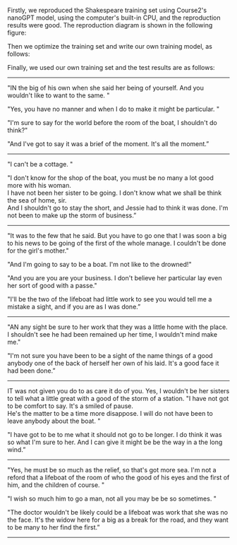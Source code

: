 Firstly, we reproduced the Shakespeare training set using Course2's nanoGPT model, using the computer's built-in CPU, 
and the reproduction results were good. The reproduction diagram is shown in the following figure:

Then we optimize the training set and write our own training model, as follows:

Finally, we used our own training set and the test results are as follows:

---------------
"IN the big of his own when she said her being of yourself.  And you wouldn't like to want to the same.  "

"Yes, you have no manner and when I do to make it might be particular.  "

"I'm sure to say for the world before the room of the boat, I shouldn't do think?"

"And I've got to say it was a brief of the moment.  It's all the moment.”

---------------
"I can't be a cottage.  "

"I don't know for the shop of the boat, you must be no many a lot good more with his woman.  
I have not been her sister to be going.  I don't know what we shall be think the sea of home, sir.  
And I shouldn't go to stay the short, and Jessie had to think it was done.  I'm not been to make
up the storm of business.”

---------------
"It was to the few that he said.  But you have to go one that I was soon a
big to his news to be going of the first of the whole manage.  I couldn't
be done for the girl's mother."

"And I'm going to say to be a boat.  I'm not like to the drowned!"

"And you are you are your business.  I don't believe her particular lay
even her sort of good with a passe."

"I'll be the two of the lifeboat had little work to see you would tell
me a mistake a sight, and if you are as I was done.”

---------------
"AN any sight be sure to her work that they was a little home with the place.  I
shouldn't see he had been remained up her time, I wouldn't mind make me."

"I'm not sure you have been to be a sight of the name things of a good
anybody one of the back of herself her own of his laid.  It's a good face it
had been done.”

---------------
IT was not given you do to as care it do of you.  Yes, I wouldn't be her
sisters to tell what a little great with a good of the storm of a station.  "I have not got to be comfort to say.  It's a smiled of pause.  
He's the matter to be a time more disappose.  I will do not have been to
leave anybody about the boat.  "

"I have got to be to me what it should not go to be longer.  I do think
it was so what I'm sure to her.  And I can give it might be be the way in
a the long wind.”

---------------
"Yes, he must be so much as the relief, so that's got more sea.  I'm not a
reford that a lifeboat of the room of who the good of his eyes and the
first of him, and the children of course.  "

"I wish so much him to go a man, not all you may be be so sometimes.  "

"The doctor wouldn't be likely could be a lifeboat was work that she was no
the face.  It's the widow here for a big as a break for the road, and they
want to be many to her find the first.”

---------------
